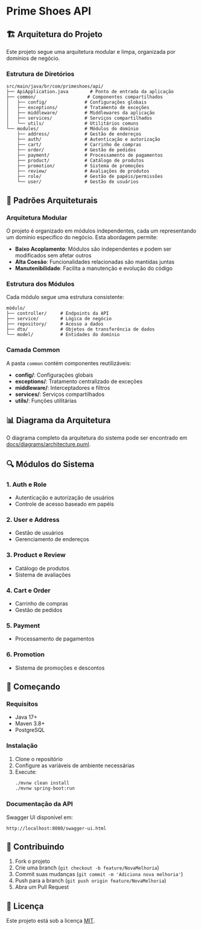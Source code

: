 # Prime Shoes API

## 🏗️ Arquitetura do Projeto

Este projeto segue uma arquitetura modular e limpa, organizada por domínios de negócio.

### Estrutura de Diretórios

```
src/main/java/br/com/primeshoes/api/
├── ApiApplication.java        # Ponto de entrada da aplicação
├── common/                   # Componentes compartilhados
│   ├── config/              # Configurações globais
│   ├── exceptions/          # Tratamento de exceções
│   ├── middleware/          # Middlewares da aplicação
│   ├── services/            # Serviços compartilhados
│   └── utils/               # Utilitários comuns
└── modules/                 # Módulos do domínio
    ├── address/             # Gestão de endereços
    ├── auth/                # Autenticação e autorização
    ├── cart/                # Carrinho de compras
    ├── order/               # Gestão de pedidos
    ├── payment/             # Processamento de pagamentos
    ├── product/             # Catálogo de produtos
    ├── promotion/           # Sistema de promoções
    ├── review/              # Avaliações de produtos
    ├── role/                # Gestão de papéis/permissões
    └── user/                # Gestão de usuários
```

## 📐 Padrões Arquiteturais

### Arquitetura Modular
O projeto é organizado em módulos independentes, cada um representando um domínio específico do negócio. Esta abordagem permite:

- **Baixo Acoplamento**: Módulos são independentes e podem ser modificados sem afetar outros
- **Alta Coesão**: Funcionalidades relacionadas são mantidas juntas
- **Manutenibilidade**: Facilita a manutenção e evolução do código

### Estrutura dos Módulos
Cada módulo segue uma estrutura consistente:

```
módulo/
├── controller/     # Endpoints da API
├── service/        # Lógica de negócio
├── repository/     # Acesso a dados
├── dto/            # Objetos de transferência de dados
└── model/          # Entidades do domínio
```

### Camada Common
A pasta `common` contém componentes reutilizáveis:

- **config/**: Configurações globais
- **exceptions/**: Tratamento centralizado de exceções
- **middleware/**: Interceptadores e filtros
- **services/**: Serviços compartilhados
- **utils/**: Funções utilitárias

## 📊 Diagrama da Arquitetura

O diagrama completo da arquitetura do sistema pode ser encontrado em [docs/diagrams/architecture.puml](docs/diagrams/architecture.puml).

## 🔍 Módulos do Sistema

### 1. Auth e Role
- Autenticação e autorização de usuários
- Controle de acesso baseado em papéis

### 2. User e Address
- Gestão de usuários
- Gerenciamento de endereços

### 3. Product e Review
- Catálogo de produtos
- Sistema de avaliações

### 4. Cart e Order
- Carrinho de compras
- Gestão de pedidos

### 5. Payment
- Processamento de pagamentos

### 6. Promotion
- Sistema de promoções e descontos

## 🚀 Começando

### Requisitos
- Java 17+
- Maven 3.8+
- PostgreSQL

### Instalação
1. Clone o repositório
2. Configure as variáveis de ambiente necessárias
3. Execute:
   ```bash
   ./mvnw clean install
   ./mvnw spring-boot:run
   ```

### Documentação da API
Swagger UI disponível em:
```
http://localhost:8080/swagger-ui.html
```

## 🤝 Contribuindo

1. Fork o projeto
2. Crie uma branch (`git checkout -b feature/NovaMelhoria`)
3. Commit suas mudanças (`git commit -m 'Adiciona nova melhoria'`)
4. Push para a branch (`git push origin feature/NovaMelhoria`)
5. Abra um Pull Request

## 📝 Licença

Este projeto está sob a licença [MIT](LICENSE). 
